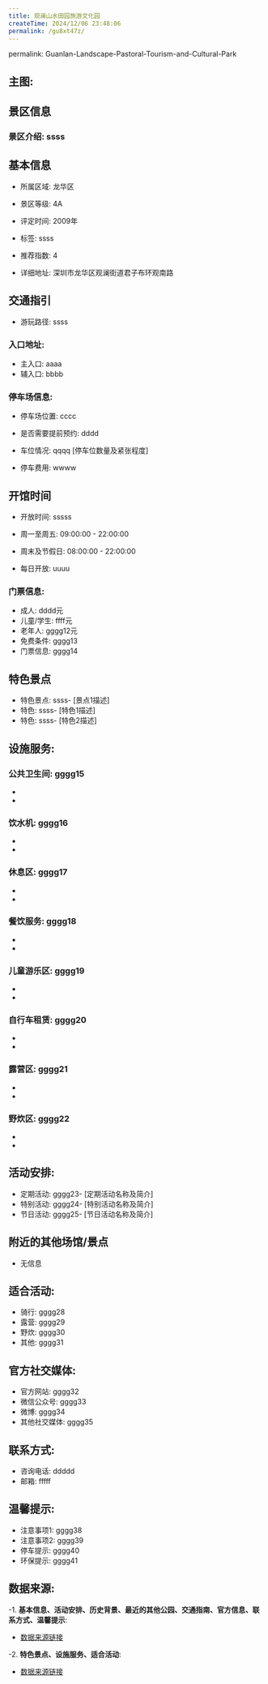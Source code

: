 ```yaml
---
title: 观澜山水田园旅游文化园
createTime: 2024/12/06 23:48:06
permalink: /gu8xt47z/
---
```

permalink: Guanlan-Landscape-Pastoral-Tourism-and-Cultural-Park
## 主图:
<ImageCard
image="https://cn.bing.com/th?id=OHR.AlfanzinaLighthouse_ZH-CN9704515669_1920x1080.webp"
title= "观澜山水田园旅游文化园"
description= ""
date="2024/12/06"
href="/"
author="sunshang-hl"
/>

## 景区信息
### 景区介绍: ssss
## 基本信息

- 所属区域: 龙华区

- 景区等级: 4A

- 评定时间: 2009年

- 标签: ssss

- 推荐指数: 4

- 详细地址: 深圳市龙华区观澜街道君子布环观南路

## 交通指引

- 游玩路径: ssss

### 入口地址:
- 主入口: aaaa
- 辅入口: bbbb
### 停车场信息:
- 停车场位置: cccc

- 是否需要提前预约: dddd

- 车位情况: qqqq [停车位数量及紧张程度]

- 停车费用: wwww

## 开馆时间
- 开放时间: sssss

- 周一至周五: 09:00:00 - 22:00:00
- 周末及节假日: 08:00:00 - 22:00:00
- 每日开放: uuuu

### 门票信息:
- 成人: dddd元
- 儿童/学生: ffff元
- 老年人: gggg12元
- 免费条件: gggg13
- 门票信息: gggg14
## 特色景点
- 特色景点: ssss- [景点1描述]
- 特色: ssss- [特色1描述]
- 特色: ssss- [特色2描述]
## 设施服务:
### 公共卫生间: gggg15
- 
- 
### 饮水机: gggg16
- 
- 
### 休息区: gggg17
- 
- 
### 餐饮服务: gggg18
- 
- 
### 儿童游乐区: gggg19
- 
- 
### 自行车租赁: gggg20
- 
- 
### 露营区: gggg21
- 
- 
### 野炊区: gggg22

- 
- 
## 活动安排:
- 定期活动: gggg23- [定期活动名称及简介]
- 特别活动: gggg24- [特别活动名称及简介]
- 节日活动: gggg25- [节日活动名称及简介]
## 附近的其他场馆/景点
- 无信息

## 适合活动:
- 骑行: gggg28
- 露营: gggg29
- 野炊: gggg30
- 其他: gggg31

## 官方社交媒体:
- 官方网站: gggg32
- 微信公众号: gggg33
- 微博: gggg34
- 其他社交媒体: gggg35

## 联系方式:
- 咨询电话: ddddd 
- 邮箱: fffff

## 温馨提示:
- 注意事项1: gggg38
- 注意事项2: gggg39
- 停车提示: gggg40
- 环保提示: gggg41

## 数据来源:
-1. **基本信息、活动安排、历史背景、最近的其他公园、交通指南、官方信息、联系方式、温馨提示**:
- [数据来源链接](gggg42)

-2. **特色景点、设施服务、适合活动**:
- [数据来源链接](gggg42)

